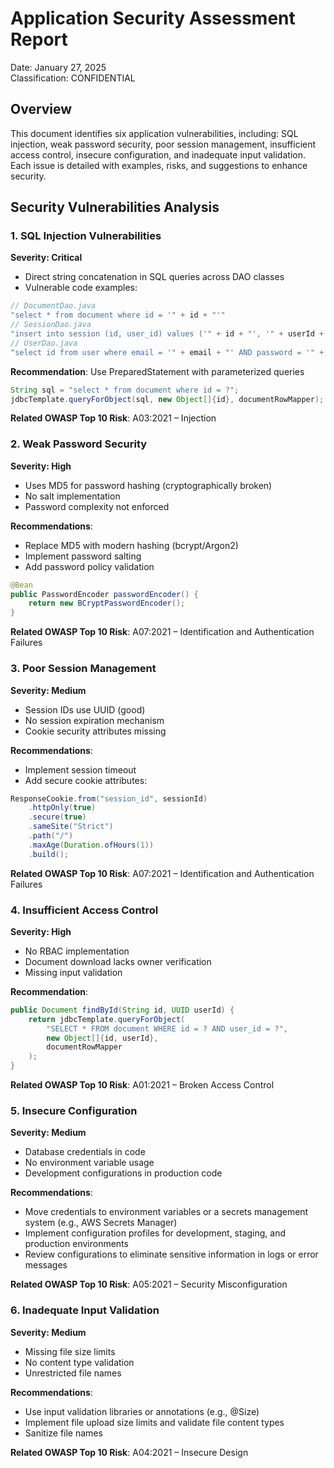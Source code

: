 # Application Security Assessment Report

Date: January 27, 2025  
Classification: CONFIDENTIAL

## Overview
This document identifies six application vulnerabilities, including: SQL injection, weak password security, poor session management, insufficient access control, insecure configuration, and inadequate input validation. Each issue is detailed with examples, risks, and suggestions to enhance security.

## Security Vulnerabilities Analysis

### 1. SQL Injection Vulnerabilities
**Severity: Critical**
- Direct string concatenation in SQL queries across DAO classes
- Vulnerable code examples:
```java
// DocumentDao.java
"select * from document where id = '" + id + "'"
// SessionDao.java
"insert into session (id, user_id) values ('" + id + "', '" + userId + "')"
// UserDao.java
"select id from user where email = '" + email + "' AND password = '" + password + "'"
```
**Recommendation**: Use PreparedStatement with parameterized queries
```java
String sql = "select * from document where id = ?";
jdbcTemplate.queryForObject(sql, new Object[]{id}, documentRowMapper);
```
**Related OWASP Top 10 Risk**: A03:2021 – Injection

### 2. Weak Password Security
**Severity: High**
- Uses MD5 for password hashing (cryptographically broken)
- No salt implementation
- Password complexity not enforced

**Recommendations**: 
- Replace MD5 with modern hashing (bcrypt/Argon2)
- Implement password salting
- Add password policy validation
```java
@Bean
public PasswordEncoder passwordEncoder() {
    return new BCryptPasswordEncoder();
}
```
**Related OWASP Top 10 Risk**: A07:2021 – Identification and Authentication Failures

### 3. Poor Session Management
**Severity: Medium**
- Session IDs use UUID (good)
- No session expiration mechanism
- Cookie security attributes missing

**Recommendations**:
- Implement session timeout
- Add secure cookie attributes:
```java
ResponseCookie.from("session_id", sessionId)
    .httpOnly(true)
    .secure(true)
    .sameSite("Strict")
    .path("/")
    .maxAge(Duration.ofHours(1))
    .build();
```
**Related OWASP Top 10 Risk**: A07:2021 – Identification and Authentication Failures

### 4. Insufficient Access Control
**Severity: High**
- No RBAC implementation
- Document download lacks owner verification
- Missing input validation

**Recommendation**:
```java
public Document findById(String id, UUID userId) {
    return jdbcTemplate.queryForObject(
        "SELECT * FROM document WHERE id = ? AND user_id = ?",
        new Object[]{id, userId},
        documentRowMapper
    );
}
```
**Related OWASP Top 10 Risk**: A01:2021 – Broken Access Control

### 5. Insecure Configuration
**Severity: Medium**
- Database credentials in code
- No environment variable usage
- Development configurations in production code

**Recommendations**:
- Move credentials to environment variables or a secrets management system (e.g., AWS Secrets Manager)
- Implement configuration profiles for development, staging, and production environments
- Review configurations to eliminate sensitive information in logs or error messages

**Related OWASP Top 10 Risk**: A05:2021 – Security Misconfiguration

### 6. Inadequate Input Validation
**Severity: Medium**
- Missing file size limits
- No content type validation
- Unrestricted file names

**Recommendations**:
- Use input validation libraries or annotations (e.g., @Size)
- Implement file upload size limits and validate file content types
- Sanitize file names

**Related OWASP Top 10 Risk**: A04:2021 – Insecure Design